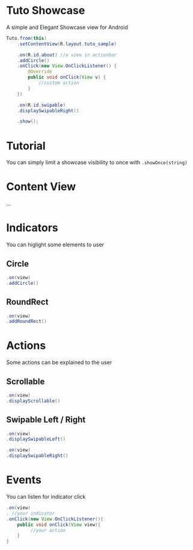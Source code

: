 # Tuto Showcase

A simple and Elegant Showcase view for Android

```java
Tuto.from(this)
    .setContentView(R.layout.tuto_sample)

    .on(R.id.about) //a view in actionbar
    .addCircle()
    .onClick(new View.OnClickListener() {
        @Override
        public void onClick(View v) {
            //custom action
        }
    })

    .on(R.id.swipable)
    .displaySwipableRight()

    .show();
```

# Tutorial

You can simply limit a showcase visibility to once with `.showOnce(string)`

# Content View

...

# Indicators

You can higlight some elements to user

## Circle

```java
.on(view)
.addCircle()
```

## RoundRect

```java
.on(view)
.addRoundRect()
```

# Actions

Some actions can be explained to the user

## Scrollable

```java
.on(view)
.displayScrollable()
```

## Swipable Left / Right

```java
.on(view)
.displaySwipableLeft()

.on(view)
.displaySwipableRight()
```

# Events

You can listen for indicator click

```java
.on(view)
. //your indicator
.onClick(new View.OnClickListener(){
    public void onClick(View view){
         //your action
    }
}
```